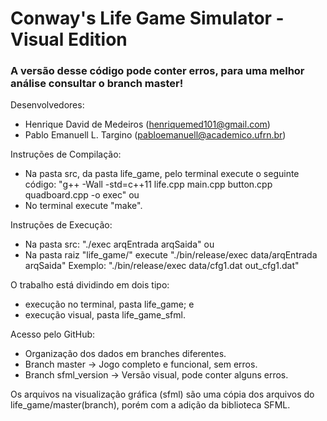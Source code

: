 # Conway's Life Game Simulator - Visual Edition
### A versão desse código pode conter erros, para uma melhor análise consultar o branch master!

Desenvolvedores:
- Henrique David de Medeiros (henriquemed101@gmail.com)
- Pablo Emanuell L. Targino (pabloemanuell@academico.ufrn.br)

Instruções de Compilação:
	
- Na pasta src, da pasta life_game, pelo terminal execute o seguinte código:
"g++ -Wall -std=c++11 life.cpp main.cpp button.cpp quadboard.cpp -o exec"
ou
- No terminal execute "make".

Instruções de Execução:

- Na pasta src:
"./exec arqEntrada arqSaida"
ou
- Na pasta raiz "life_game/" execute "./bin/release/exec data/arqEntrada arqSaida"
Exemplo:
"./bin/release/exec data/cfg1.dat out_cfg1.dat"

O trabalho está dividindo em dois tipo:
- execução no terminal, pasta life_game; e
- execução visual, pasta life_game_sfml.

Acesso pelo GitHub:
- Organização dos dados em branches diferentes.
- Branch master -> Jogo completo e funcional, sem erros.
- Branch sfml_version -> Versão visual, pode conter alguns erros.

Os arquivos na visualização gráfica (sfml) são uma cópia dos arquivos do life_game/master(branch), porém com a adição da biblioteca SFML.

